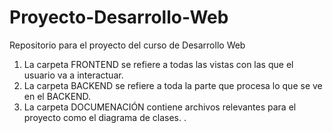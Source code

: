 # Proyecto-Desarrollo-Web
Repositorio para el proyecto del curso de Desarrollo Web
 1. La carpeta FRONTEND se refiere a todas las vistas con las que el usuario va a interactuar.
 2. La carpeta BACKEND se refiere a toda la parte que procesa lo que se ve en el BACKEND.
 3. La carpeta DOCUMENACIÓN contiene archivos relevantes para el proyecto como el diagrama de clases. .
